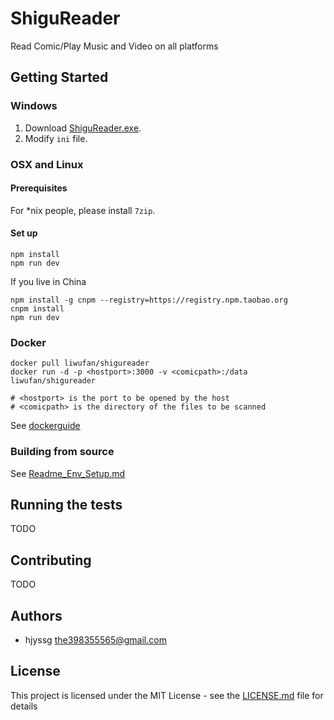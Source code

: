# ShiguReader

Read Comic/Play Music and Video on all platforms

## Getting Started

### Windows

1. Download [ShiguReader.exe](/releases/tag/2.0.0-alpha).
2. Modify `ini` file.

### OSX and Linux

#### Prerequisites

For *nix people, please install `7zip`.

#### Set up

``` shell
npm install 
npm run dev
```

If you live in China

```shell
npm install -g cnpm --registry=https://registry.npm.taobao.org
cnpm install 
npm run dev
```

### Docker

```
docker pull liwufan/shigureader
docker run -d -p <hostport>:3000 -v <comicpath>:/data liwufan/shigureader

# <hostport> is the port to be opened by the host
# <comicpath> is the directory of the files to be scanned
```

See [dockerguide](./dockerguide.md)

### Building from source

See [Readme_Env_Setup.md](./Readme_Env_Setup.md)


## Running the tests

TODO

## Contributing

TODO

## Authors

- hjyssg <the398355565@gmail.com>

## License

This project is licensed under the MIT License - see the [LICENSE.md](LICENSE.md) file for details
